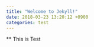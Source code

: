 ```yaml
---
title: "Welcome to Jekyll!"
date: 2018-03-23 13:20:12 +0900
categories: test
---
```

** This is Test
